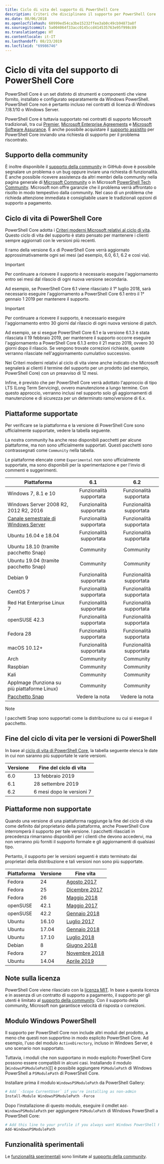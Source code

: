 ```yaml
---
title: Ciclo di vita del supporto di PowerShell Core
description: Criteri che disciplinano il supporto per PowerShell Core
ms.date: 08/06/2018
ms.openlocfilehash: 60999ed54ca3be15232ffee3ab0c49cb94873a8f
ms.sourcegitcommit: 5a004064f33acc0145ccd414535763e95f998c89
ms.translationtype: HT
ms.contentlocale: it-IT
ms.lasthandoff: 08/23/2019
ms.locfileid: "69986746"
---
```

# <a name="powershell-core-support-lifecycle"></a>Ciclo di vita del supporto di PowerShell Core

PowerShell Core è un set distinto di strumenti e componenti che viene fornito, installato e configurato separatamente da Windows PowerShell. PowerShell Core non è pertanto incluso nei contratti di licenza di Windows 7/8.1/10 o Windows Server.

PowerShell Core è tuttavia supportato nei contratti di supporto Microsoft tradizionali, tra cui [Premier][], [Microsoft Enterprise Agreements][enterprise-agreement] e [Microsoft Software Assurance][assurance].
È anche possibile acquistare il [supporto assistito][] per PowerShell Core inviando una richiesta di supporto per il problema riscontrato.

## <a name="community-support"></a>Supporto della community

È inoltre disponibile il [supporto della community][] in GitHub dove è possibile segnalare un problema o un bug oppure inviare una richiesta di funzionalità.
È anche possibile ricevere assistenza da altri membri della community nella pagina generale di [Microsoft Community][] o in Microsoft [PowerShell Tech Community][]. Microsoft non offre garanzie che il problema verrà affrontato o risolto in modo tempestivo dalla community. Nel caso di un problema che richieda attenzione immediata è consigliabile usare le tradizionali opzioni di supporto a pagamento.

## <a name="lifecycle-of-powershell-core"></a>Ciclo di vita di PowerShell Core

PowerShell Core adotta i [Criteri moderni Microsoft relativi al ciclo di vita][modern]. Questo ciclo di vita del supporto è stato pensato per mantenere i clienti sempre aggiornati con le versioni più recenti.

Il ramo della versione 6.x di PowerShell Core verrà aggiornato approssimativamente ogni sei mesi (ad esempio, 6.0, 6.1, 6.2 e così via).

> [!IMPORTANT]
> Per continuare a ricevere il supporto è necessario eseguire l'aggiornamento entro sei mesi dal rilascio di ogni nuova versione secondaria.

Ad esempio, se PowerShell Core 6.1 viene rilasciato il 1° luglio 2018, sarà necessario eseguire l'aggiornamento a PowerShell Core 6.1 entro il 1° gennaio 1 2019 per mantenere il supporto.

> [!IMPORTANT]
> Per continuare a ricevere il supporto, è necessario eseguire l'aggiornamento entro 30 giorni dal rilascio di ogni nuova versione di patch.

Ad esempio, se si esegue PowerShell Core 6.1 e la versione 6.1.3 è stata rilasciata il 19 febbraio 2019, per mantenere il supporto occorre eseguire l'aggiornamento a PowerShell Core 6.1.3 entro il 21 marzo 2019, ovvero 30 giorni dopo il rilascio. Se vengono trovate correzioni richieste, queste verranno rilasciate nell'aggiornamento cumulativo successivo.

Nei Criteri moderni relativi al ciclo di vita viene anche indicato che Microsoft segnalerà ai clienti il termine del supporto per un prodotto (ad esempio, PowerShell Core) con un preavviso di 12 mesi.

Infine, è previsto che per PowerShell Core verrà adottato l'approccio di tipo LTS (Long Term Servicing), ovvero manutenzione a lungo termine. Con questo approccio, verranno inclusi nel supporto solo gli aggiornamenti di manutenzione e di sicurezza per un determinato ramo/versione di 6.x.

## <a name="supported-platforms"></a>Piattaforme supportate

Per verificare se la piattaforma e la versione di PowerShell Core sono ufficialmente supportate, vedere la tabella seguente.

La nostra community ha anche reso disponibili pacchetti per alcune piattaforme, ma non sono ufficialmente supportati. Questi pacchetti sono contrassegnati come `Community` nella tabella.

Le piattaforme elencate come `Experimental` non sono ufficialmente supportate, ma sono disponibili per la sperimentazione e per l'invio di commenti e suggerimenti.

| Piattaforma                                          | 6.1         | 6.2         |
|---------------------------------------------------|:-----------:|:-----------:|
| Windows 7, 8.1 e 10                            | Funzionalità supportata   | Funzionalità supportata   |
| Windows Server 2008 R2, 2012 R2, 2016             | Funzionalità supportata   | Funzionalità supportata   |
| [Canale semestrale di Windows Server][semi-annual] | Funzionalità supportata   | Funzionalità supportata   |
| Ubuntu 16.04 e 18.04                            | Funzionalità supportata   | Funzionalità supportata   |
| Ubuntu 18.10 (tramite pacchetto Snap)                   | Community   | Community   |
| Ubuntu 19.04 (tramite pacchetto Snap)                   | Community   | Community   |
| Debian 9                                          | Funzionalità supportata   | Funzionalità supportata   |
| CentOS 7                                          | Funzionalità supportata   | Funzionalità supportata   |
| Red Hat Enterprise Linux 7                        | Funzionalità supportata   | Funzionalità supportata   |
| openSUSE 42.3                                     | Funzionalità supportata   | Funzionalità supportata   |
| Fedora 28                                         | Funzionalità supportata   | Funzionalità supportata   |
| macOS 10.12+                                      | Funzionalità supportata   | Funzionalità supportata   |
| Arch                                              | Community   | Community   |
| Raspbian                                          | Community   | Community   |
| Kali                                              | Community   | Community   |
| AppImage (funziona su più piattaforme Linux)      | Community   | Community   |
| [Pacchetto Snap](https://snapcraft.io/powershell)   | Vedere la nota    | Vedere la nota    |

> [!NOTE]
> I pacchetti Snap sono supportati come la distribuzione su cui si esegue il pacchetto.

## <a name="powershell-releases-end-of-life"></a>Fine del ciclo di vita per le versioni di PowerShell

In base al [ciclo di vita di PowerShell Core](#lifecycle-of-powershell-core), la tabella seguente elenca le date in cui non saranno più supportate le varie versioni.

| Versione | Fine del ciclo di vita                   |
|---------|-------------------------------|
| 6.0     | 13 febbraio 2019             |
| 6.1     | 28 settembre 2019            |
| 6.2     | 6 mesi dopo le versioni 7     |

## <a name="unsupported-platforms"></a>Piattaforme non supportate

Quando una versione di una piattaforma raggiunge la fine del ciclo di vita come definito dal proprietario della piattaforma, anche PowerShell Core interromperà il supporto per tale versione. I pacchetti rilasciati in precedenza rimarranno disponibili per i clienti che devono accedervi, ma non verranno più forniti il supporto formale e gli aggiornamenti di qualsiasi tipo.

Pertanto, il supporto per le versioni seguenti è stato terminato dai proprietari della distribuzione e tali versioni non sono più supportate.

| Piattaforma | Versione | Fine vita                                                                                 |
|----------|---------|---------------------------------------------------------------------------------------------|
| Fedora   | 24      | [Agosto 2017](https://fedoramagazine.org/fedora-24-eol/)                                    |
| Fedora   | 25      | [Dicembre 2017](https://fedoramagazine.org/fedora-25-end-life/)                             |
| Fedora   | 26      | [Maggio 2018](https://fedoramagazine.org/fedora-26-end-life/)                                  |
| openSUSE | 42.1    | [Maggio 2017](https://lists.opensuse.org/opensuse-security-announce/2017-05/msg00053.html)     |
| openSUSE | 42.2    | [Gennaio 2018](https://lists.opensuse.org/opensuse-security-announce/2017-11/msg00066.html) |
| Ubuntu   | 16.10   | [Luglio 2017](https://lists.ubuntu.com/archives/ubuntu-announce/2017-July/000223.html)        |
| Ubuntu   | 17.04   | [Gennaio 2018](https://lists.ubuntu.com/archives/ubuntu-announce/2018-January.txt)          |
| Ubuntu   | 17.10   | [Luglio 2018](https://lists.ubuntu.com/archives/ubuntu-announce/2018-July/000232.html)        |
| Debian   | 8       | [Giugno 2018](https://lists.debian.org/debian-security-announce/2018/msg00132.html)           |
| Fedora   | 27      | [Novembre 2018](https://fedoramagazine.org/fedora-27-end-of-life/)                          |
| Ubuntu   | 14.04   | [Aprile 2019](https://wiki.ubuntu.com/Releases)                                              |

## <a name="notes-on-licensing"></a>Note sulla licenza

PowerShell Core viene rilasciato con la [licenza MIT][]. In base a questa licenza e in assenza di un contratto di supporto a pagamento, il supporto per gli utenti è limitato al [supporto della community][]. Con il supporto della community, Microsoft non garantisce velocità di risposta o correzioni.

## <a name="windows-powershell-module"></a>Modulo Windows PowerShell

Il supporto per PowerShell Core non include altri moduli del prodotto, a meno che questi non supportino in modo esplicito PowerShell Core. Ad esempio, l'uso del modulo `ActiveDirectory`, incluso in Windows Server, è uno scenario non supportato.

Tuttavia, i moduli che non supportano in modo esplicito PowerShell Core possono essere compatibili in alcuni casi. Installando il modulo [`WindowsPSModulePath`][] è possibile aggiungere `PSModulePath` di Windows PowerShell a `PSModulePath` di PowerShell Core.

Installare prima il modulo `WindowsPSModulePath` da PowerShell Gallery:

```powershell
# Add `-Scope CurrentUser` if you're installing as non-admin
Install-Module WindowsPSModulePath -Force
```

Dopo l'installazione di questo modulo, eseguire il cmdlet `Add-WindowsPSModulePath` per aggiungere `PSModulePath` di Windows PowerShell a PowerShell Core:

```powershell
# Add this line to your profile if you always want Windows PowerShell PSModulePath
Add-WindowsPSModulePath
```

## <a name="experimental-features"></a>Funzionalità sperimentali

Le [funzionalità sperimentali][] sono limitate al [supporto della community](#community-support).

[Premier]: https://www.microsoft.com/en-us/microsoftservices/support.aspx
[enterprise-agreement]: https://www.microsoft.com/en-us/licensing/licensing-programs/enterprise.aspx
[assurance]: https://www.microsoft.com/en-us/licensing/licensing-programs/software-assurance-default.aspx
[supporto della community]: https://github.com/powershell/powershell/issues
[Microsoft Community]: https://answers.microsoft.com/
[PowerShell Tech Community]: https://techcommunity.microsoft.com/t5/PowerShell/ct-p/WindowsPowerShell
[supporto assistito]: https://support.microsoft.com/assistedsupportproducts
[modern]: https://support.microsoft.com/help/30881/modern-lifecycle-policy
[lifecycle-chart]: ./images/modern-lifecycle.png
[semi-annual]: https://docs.microsoft.com/windows-server/get-started/semi-annual-channel-overview
[licenza MIT]: https://github.com/PowerShell/PowerShell/blob/master/LICENSE.txt
["WindowsPSModulePath"]: https://www.powershellgallery.com/packages/WindowsPSModulePath/
[Funzionalità sperimentali]: /powershell/module/microsoft.powershell.core/about/about_powershell_config?view=powershell-6#experimentalfeatures
